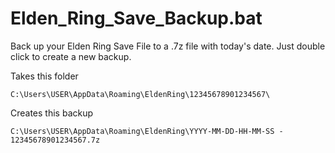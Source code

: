 # Elden_Ring_Save_Backup.bat
Back up your Elden Ring Save File to a .7z file with today's date. Just double click to create a new backup.

Takes this folder

```C:\Users\USER\AppData\Roaming\EldenRing\12345678901234567\```

Creates this backup

```C:\Users\USER\AppData\Roaming\EldenRing\YYYY-MM-DD-HH-MM-SS - 12345678901234567.7z```

